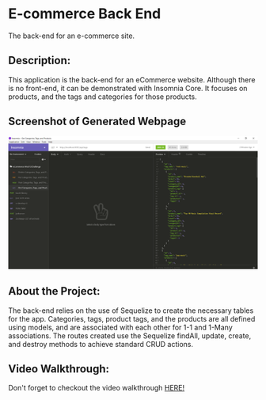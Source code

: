 # E-commerce Back End
The back-end for an e-commerce site.

## Description: 
This application is the back-end for an eCommerce website. Although there is no front-end, it can be demonstrated with Insomnia Core. It focuses on products, and the tags and categories for those products.

## Screenshot of Generated Webpage
![Sreenshot of Webpage](./assets/scrrenshot_of_app.png)

## About the Project:
The back-end relies on the use of Sequelize to create the necessary tables for the app. Categories, tags, product tags, and the products are all defined using models, and are associated with each other for 1-1 and 1-Many associations. The routes created use the Sequelize findAll, update, create, and destroy methods to achieve standard CRUD actions.

## Video Walkthrough:
Don't forget to checkout the video walkthrough [HERE!](https://github.com/adamkeyser45/mod13challenge/blob/master/assets/Mod13Challenge%20Video%20Walkthrough.webm)
